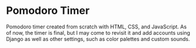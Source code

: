 # Pomodoro Timer
Pomodoro timer created from scratch with HTML, CSS, and JavaScript.
As of now, the timer is final, but I may come to revisit it and add accounts using Django as well as other settings, such as color palettes and custom sounds.
